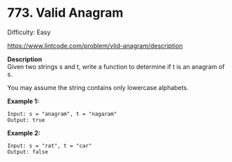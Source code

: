# 773. Valid Anagram

Difficulty: Easy

https://www.lintcode.com/problem/vlid-anagram/description

**Description**  
Given two strings s and t, write a function to determine if t is an anagram of s.

You may assume the string contains only lowercase alphabets.

**Example 1:**
```
Input: s = "anagram", t = "nagaram"
Output: true     
```

**Example 2:**
```
Input: s = "rat", t = "car"
Output: false      
```
